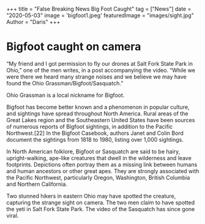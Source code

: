 +++
title = "False Breaking News Big Foot Caught"
tag = ["News"]
date = "2020-05-03"
image = 'bigfoot1.jpeg'
featuredImage = "images/sight.jpg"
Author = "Daris"
+++
# Bigfoot caught on camera
“My friend and I got permission to fly our drones at Salt Fork State Park in Ohio,” one of the men writes, in a post accompanying the video. “While we were there we heard many strange noises and we believe we may have found the Ohio Grassman/Bigfoot/Sasquatch.”

Ohio Grassman is a local nickname for Bigfoot.

Bigfoot has become better known and a phenomenon in popular culture, and sightings have spread throughout North America. Rural areas of the Great Lakes region and the Southeastern United States have been sources of numerous reports of Bigfoot sightings, in addition to the Pacific Northwest.[22] In the Bigfoot Casebook, authors Janet and Colin Bord document the sightings from 1818 to 1980, listing over 1,000 sightings.  


In North American folklore, Bigfoot or Sasquatch are said to be hairy, upright-walking, ape-like creatures that dwell in the wilderness and leave footprints. Depictions often portray them as a missing link between humans and human ancestors or other great apes. They are strongly associated with the Pacific Northwest, particularly Oregon, Washington, British Columbia and Northern California.

Two stunned hikers in eastern Ohio may have spotted the creature, capturing the strange sight on camera. The two men claim to have spotted the yeti in Salt Fork State Park. The video of the Sasquatch has since gone viral. 
